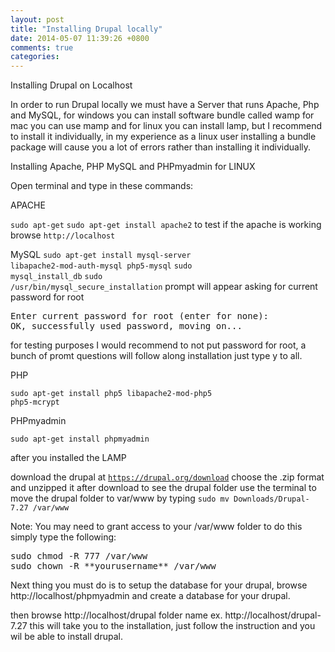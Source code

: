 ```yaml
---
layout: post
title: "Installing Drupal locally"
date: 2014-05-07 11:39:26 +0800
comments: true
categories:
---
```


Installing Drupal on Localhost

In order to run Drupal locally we must have a Server that runs Apache, Php and MySQL,
for windows you can install software bundle called wamp
for mac you can use mamp
and for linux you can install lamp, but I recommend to install it individually, in my experience as a linux user installing a bundle package will cause you a lot of errors rather than installing it individually.

Installing Apache, PHP MySQL and PHPmyadmin for LINUX

Open terminal and type in these commands:

APACHE

<code>sudo apt-get</code>
<code>sudo apt-get install apache2</code>
to test if the apache is working browse <code>http://localhost</code>


MySQL
<code>sudo apt-get install mysql-server libapache2-mod-auth-mysql php5-mysql</code>
<code>sudo mysql_install_db</code>
<code>sudo /usr/bin/mysql_secure_installation</code>
prompt will appear asking for current password for root
<pre>Enter current password for root (enter for none): 
OK, successfully used password, moving on...</pre>
for testing purposes I would recommend to not put password for root,
a bunch of promt questions will follow along installation just type y to all.

PHP

<code>sudo apt-get install php5 libapache2-mod-php5 php5-mcrypt</code>

PHPmyadmin

<code>sudo apt-get install phpmyadmin</code>

after you installed the LAMP

download the drupal at <code>https://drupal.org/download</code>
choose the .zip format and unzipped it after download to see the drupal folder
use the terminal to move the drupal folder to var/www by typing <code>sudo mv Downloads/Drupal-7.27 /var/www</code>

Note: You may need to grant access to your /var/www folder to do this simply type the following:
<pre>
sudo chmod -R 777 /var/www
sudo chown -R **yourusername** /var/www
</pre>

Next thing you must do is to setup the database for your drupal, browse http://localhost/phpmyadmin
and create a database for your drupal.

then browse http://localhost/drupal folder name ex. http://localhost/drupal-7.27 this will take you to the installation, just follow the instruction and you wil be able to install drupal.